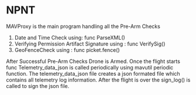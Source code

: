 # NPNT

MAVProxy is the main program handling all the Pre-Arm Checks
1. Date and Time Check using: func ParseXML()
2. Verifying Permission Artifact Signature using : func VerifySig()
3. GeoFenceCheck using : func picket.fence()

After Successful Pre-Arm Checks Drone is Armed.
Once the flight starts func Telemetry_data_json is called
 periodically using mavutil periodic function.
The telemetry_data_json file creates a json formated file which
contains all telemetry log information.
After the flight is over the sign_log() is called to sign the json file.
